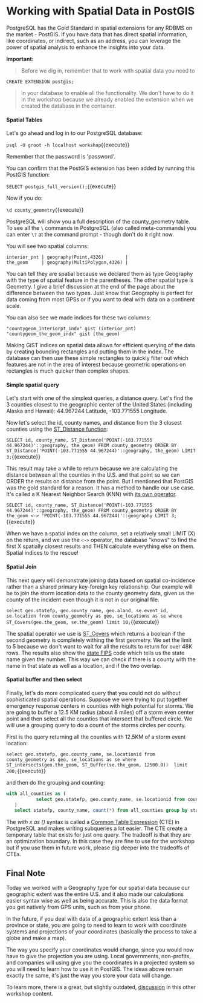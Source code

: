 # Working with Spatial Data in PostGIS

PostgreSQL has the Gold Standard in spatial extensions for any RDBMS on the market - PostGIS. If you have data that has 
direct spatial information, like coordinates, or indirect, such as an address, you can leverage the power of spatial 
analysis to enhance the insights into your data.

**Important:**
>Before we dig in, remember that to work with spatial data you need to 

```CREATE EXTENSION postgis;```

>in your database to enable all the functionality. We don't have to do it in the workshop because we already enabled the 
extension when we created the database in the container.  

#### Spatial Tables

Let's go ahead and log in to our PostgreSQL database:

```psql -U groot -h localhost workshop```{{execute}}

Remember that the password is 'password'.

You can confirm that the PostGIS extension has been added by running this PostGIS function: 

```SELECT postgis_full_version();```{{execute}}

Now if you do:

`\d county_geometry`{{execute}}

PostgreSQL will show you a full description of the county_geometry table. To see all the `\` commands in PostgreSQL (also called meta-commands) you can enter `\?` at the command prompt - though don't do it right now.

You will see two spatial columns: 
```
interior_pnt | geography(Point,4326)        |
the_geom     | geography(MultiPolygon,4326) |           

```
You can tell they are spatial because we declared them as type Geography with the type of spatial feature in the parentheses. 
The other spatial type is Geometry. I give a brief discussion at the end of the page about the difference between the two types. 
Just know that Geography is perfect for data coming from most GPSs or if you want to deal with data on a continent scale.

You can also see we made indices for these two columns:
```
"countygeom_interiorpt_indx" gist (interior_pnt)
"countygeom_the_geom_indx" gist (the_geom)

```

Making GiST indices on spatial data allows for efficient querying of the data by creating bounding rectangles and putting them
in the index. The database can then use these simple rectangles to quickly filter out which features are not in the area of interest because
geometric operations on rectangles is much quicker than complex shapes. 

#### Simple spatial query

Let's start with one of the simplest queries, a distance query. Let's find the 3 counties closest to the geographic center 
of the United States (including Alaska and Hawaii):  44.967244 Latitude, -103.771555 Longitude. 

Now let's select the id, county names, and distance from the 3 closest counties using the 
[ST_Distance function](https://postgis.net/docs/manual-2.5/ST_Distance.html):

```SELECT id, county_name, ST_Distance('POINT(-103.771555 44.967244)'::geography, the_geom) FROM county_geometry ORDER BY ST_Distance('POINT(-103.771555 44.967244)'::geography, the_geom) LIMIT 3;```{{execute}} 

This result may take a while to return because we are calculating the distance between all the counties in the U.S. and 
that point so we can ORDER the results on distance from the point. But I mentioned that PostGIS was the gold standard for a reason. It has a 
method to handle our use case. It's called a K Nearest Neighbor Search (KNN) with 
[its own operator](http://postgis.net/workshops/postgis-intro/knn.html).

```SELECT id, county_name, ST_Distance('POINT(-103.771555 44.967244)'::geography, the_geom) FROM county_geometry ORDER BY the_geom <-> 'POINT(-103.771555 44.967244)'::geography LIMIT 3;```{{execute}}

When we have a spatial index on the column, set a relatively small LIMIT (X) on the return,  and we use the `<->` operator, the database 
"knows" to find the first X spatially closest results and THEN calculate everything else on them. Spatial indices to the
rescue!

#### Spatial Join

This next query will demonstrate joining data based on spatial co-incidence rather than a shared primary key-foreign key 
relationship. Our example will be to join the storm location data to the county geometry data, given us the county of the 
incident even though it is not in our original file.

```select geo.statefp, geo.county_name, geo.aland, se.event_id, se.location from county_geometry as geo, se_locations as se where ST_Covers(geo.the_geom, se.the_geom) limit 10;```{{execute}}

The spatial operator we use is [ST_Covers](https://postgis.net/docs/ST_Covers.html) which returns a boolean if the second geometry is completely withing the first geometry. 
We set the limit to 5 because we don't want to wait for all the results to return for over 48K rows. The results also show 
the [state FIPS](https://en.wikipedia.org/wiki/Federal_Information_Processing_Standard_state_code) code which tells us 
the state name given the number. This way we can check if there is a county with the name in that state as well as a 
location, and if the two overlap.

#### Spatial buffer and then select

Finally, let's do more complicated query that you could not do without sophisticated spatial operations. Suppose we were 
trying to put together emergency response centers in counties with high potential for storms. We are going to buffer a 12.5 KM radius (about 8 miles) 
off a storm even center point and then select all the counties that intersect that buffered circle. We will use a grouping 
query to do a count of the storms circles per county.

First is the query returning all the counties with 12.5KM of a storm event location:

```select geo.statefp, geo.county_name, se.locationid from county_geometry as geo, se_locations as se where ST_intersects(geo.the_geom, ST_Buffer(se.the_geom, 12500.0))  limit 200;```{{execute}}


and then do the grouping and counting:

```sql
with all_counties as (
           select geo.statefp, geo.county_name, se.locationid from county_geometry as geo, se_locations as se where ST_intersects(geo.the_geom, ST_Buffer(se.the_geom, 12500.0)) limit 200
   )
   select statefp, county_name, count(*) from all_counties group by statefp, county_name order by statefp, count(*) DESC;

```

The _with x as ()_ syntax is called a [Common Table Expression](https://www.postgresql.org/docs/11/queries-with.html) 
(CTE) in PostgreSQL and makes writing subqueries a lot easier. The CTE create a temporary table that exists for just 
one query. The tradeoff is that they are an optimization boundary. In this case they are fine to use for the workshop but 
if you use them in future work, please dig deeper into the tradeoffs of CTEs. 

## Final Note

Today we worked with a Geography type for our spatial data because our geographic extent was the entire U.S. and it
also made our calculations easier syntax wise as well as being accurate. This is also the data format you get natively from
GPS units, such as from your phone.   

In the future, if you deal with data of a geographic extent less than a province or state, you are going to need to learn 
to work with coordinate systems and projections of your coordinates (basically the process to take a globe and make a map).

The way you specify your coordinates would change, since you would now have to give the projection you are using. Local 
governments, non-profits, and companies will using give you the coordinates in a projected system so you will need to learn 
how to use it in PostGIS. The ideas above remain exactly the same, it's just the way you store your data will change.

To learn more, there is a great, but slightly outdated, [discussion](http://postgis.net/workshops/postgis-intro/geography.html) in this other workshop content.

